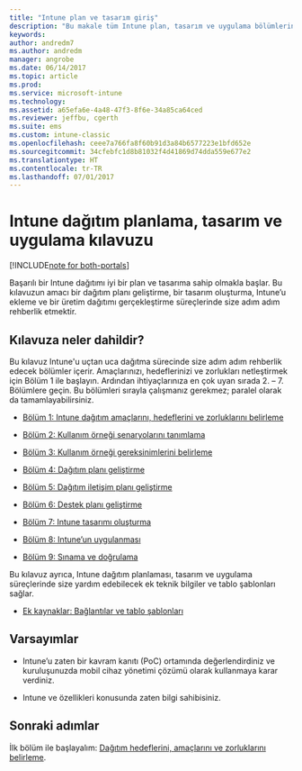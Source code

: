 ```yaml
---
title: "Intune plan ve tasarım giriş"
description: "Bu makale tüm Intune plan, tasarım ve uygulama bölümlerine giriş niteliğindedir. Hedefleri, kullanım örneği senaryolarını ve gereksinimleri, kullanıma alma ve iletişim planlarını, desteği, sınamaları ve onaylama planlarını belirlemenize yardımcı olacak araçlar."
keywords: 
author: andredm7
ms.author: andredm
manager: angrobe
ms.date: 06/14/2017
ms.topic: article
ms.prod: 
ms.service: microsoft-intune
ms.technology: 
ms.assetid: a65efa6e-4a48-47f3-8f6e-34a85ca64ced
ms.reviewer: jeffbu, cgerth
ms.suite: ems
ms.custom: intune-classic
ms.openlocfilehash: ceee7a766fa8f60b91d3a84b6577223e1bfd652e
ms.sourcegitcommit: 34cfebfc1d8b81032f4d41869d74dda559e677e2
ms.translationtype: HT
ms.contentlocale: tr-TR
ms.lasthandoff: 07/01/2017
---
```

# <a name="intune-deployment-planning-design-and-implementation-guide"></a>Intune dağıtım planlama, tasarım ve uygulama kılavuzu

[!INCLUDE[note for both-portals](./includes/note-for-both-portals.md)]

Başarılı bir Intune dağıtımı iyi bir plan ve tasarıma sahip olmakla başlar. Bu kılavuzun amacı bir dağıtım planı geliştirme, bir tasarım oluşturma, Intune’u ekleme ve bir üretim dağıtımı gerçekleştirme süreçlerinde size adım adım rehberlik etmektir.

## <a name="whats-included-in-this-guide"></a>Kılavuza neler dahildir?

Bu kılavuz Intune'u uçtan uca dağıtma sürecinde size adım adım rehberlik edecek bölümler içerir. Amaçlarınızı, hedeflerinizi ve zorlukları netleştirmek için Bölüm 1 ile başlayın. Ardından ihtiyaçlarınıza en çok uyan sırada 2. – 7. Bölümlere geçin. Bu bölümleri sırayla çalışmanız gerekmez; paralel olarak da tamamlayabilirsiniz.

-   [Bölüm 1: Intune dağıtım amaçlarını, hedeflerini ve zorluklarını belirleme](planning-guide-deployment-goals.md)

-   [Bölüm 2: Kullanım örneği senaryolarını tanımlama](planning-guide-scenarios.md)

-   [Bölüm 3: Kullanım örneği gereksinimlerini belirleme](planning-guide-requirements.md)

-   [Bölüm 4: Dağıtım planı geliştirme](planning-guide-rollout-plan.md)

-   [Bölüm 5: Dağıtım iletişim planı geliştirme](planning-guide-communication-plan.md)

-   [Bölüm 6: Destek planı geliştirme](planning-guide-support-plan.md)

-   [Bölüm 7: Intune tasarımı oluşturma](planning-guide-design.md)

-   [Bölüm 8: Intune’un uygulanması](planning-guide-onboarding.md)

-   [Bölüm 9: Sınama ve doğrulama](planning-guide-test-validation.md)

Bu kılavuz ayrıca, Intune dağıtım planlaması, tasarım ve uygulama süreçlerinde size yardım edebilecek ek teknik bilgiler ve tablo şablonları sağlar.

-   [Ek kaynaklar: Bağlantılar ve tablo şablonları](planning-guide-resources.md)

## <a name="assumptions"></a>Varsayımlar

-   Intune’u zaten bir kavram kanıtı (PoC) ortamında değerlendirdiniz ve kuruluşunuzda mobil cihaz yönetimi çözümü olarak kullanmaya karar verdiniz.

-   Intune ve özellikleri konusunda zaten bilgi sahibisiniz.

## <a name="next-steps"></a>Sonraki adımlar

İlk bölüm ile başlayalım: [Dağıtım hedeflerini, amaçlarını ve zorluklarını belirleme](planning-guide-deployment-goals.md).
